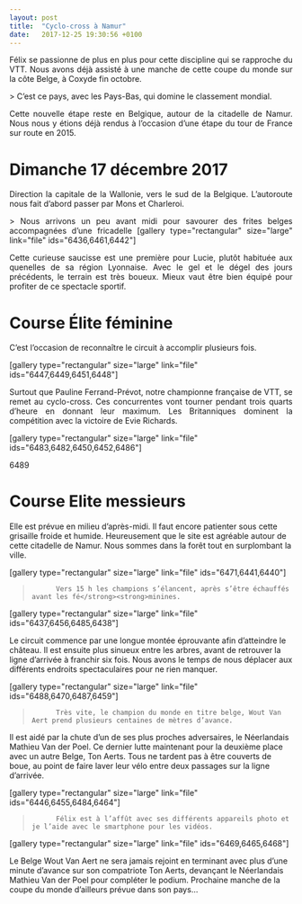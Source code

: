 ```yaml
---
layout: post
title:  "Cyclo-cross à Namur"
date:   2017-12-25 19:30:56 +0100
---
```

<p style="text-align: justify;">Félix se passionne de plus en plus pour cette discipline qui se rapproche du VTT.
Nous avons déjà assisté à une manche de cette coupe du monde sur la côte Belge, à Coxyde fin octobre.</p>
<p style="text-align: justify;">>           C’est ce pays, avec les Pays-Bas, qui domine le classement mondial.
<p style="text-align: justify;">Cette nouvelle étape reste en Belgique, autour de la citadelle de Namur.
Nous nous y étions déjà rendus à l’occasion d’une étape du tour de France sur route en 2015.</p>

<h1 style="text-align: justify;">Dimanche 17 décembre 2017</h1>
<p style="text-align: justify;">Direction la capitale de la Wallonie, vers le sud de la Belgique.
L’autoroute nous fait d’abord passer par Mons et Charleroi.</p>
<p style="text-align: justify;">>           Nous arrivons un peu avant midi pour savourer des frites belges accompagnées d’une    fricadelle
[gallery type="rectangular" size="large" link="file" ids="6436,6461,6442"]
<p style="text-align: justify;">Cette curieuse saucisse est une première pour Lucie, plutôt habituée aux quenelles de sa région Lyonnaise.
Avec le gel et le dégel des jours précédents, le terrain est très boueux.
Mieux vaut être bien équipé pour profiter de ce spectacle sportif.</p>

<h1 style="text-align: justify;">Course Élite féminine</h1>
<p style="text-align: justify;">C’est l’occasion de reconnaître le circuit à accomplir plusieurs fois.</p>
[gallery type="rectangular" size="large" link="file" ids="6447,6449,6451,6448"]
<p style="text-align: justify;">Surtout que Pauline Ferrand-Prévot, notre championne française de VTT, se remet au cyclo-cross.
Ces concurrentes vont tourner pendant trois quarts d’heure en donnant leur maximum.
Les Britanniques dominent la compétition avec la victoire de Evie Richards.</p>
[gallery type="rectangular" size="large" link="file" ids="6483,6482,6450,6452,6486"]
<p style="text-align: justify;"></p>
6489
<h1>Course Elite messieurs</h1>
Elle est prévue en milieu d’après-midi.
Il faut encore patienter sous cette grisaille froide et humide.
Heureusement que le site est agréable autour de cette citadelle de Namur.
Nous sommes dans la forêt tout en surplombant la ville.

[gallery type="rectangular" size="large" link="file" ids="6471,6441,6440"]

>           Vers 15 h les champions s’élancent, après s’être échauffés avant les fé</strong><strong>minines.

[gallery type="rectangular" size="large" link="file" ids="6437,6456,6485,6438"]

Le circuit commence par une longue montée éprouvante afin d’atteindre le château.
Il est ensuite plus sinueux entre les arbres, avant de retrouver la ligne d’arrivée à franchir six fois.
Nous avons le temps de nous déplacer aux différents endroits spectaculaires pour ne rien manquer.

[gallery type="rectangular" size="large" link="file" ids="6488,6470,6487,6459"]

>           Très vite, le champion du monde en titre belge, Wout Van Aert prend plusieurs centaines de mètres d’avance.

Il est aidé par la chute d’un de ses plus proches adversaires, le Néerlandais Mathieu Van der Poel.
Ce dernier lutte maintenant pour la deuxième place avec un autre Belge, Ton Aerts.
Tous ne tardent pas à être couverts de boue, au point de faire laver leur vélo entre deux passages sur la ligne d’arrivée.

[gallery type="rectangular" size="large" link="file" ids="6446,6455,6484,6464"]

>           Félix est à l’affût avec ses différents appareils photo et je l’aide avec le smartphone pour les vidéos.

[gallery type="rectangular" size="large" link="file" ids="6469,6465,6468"]

Le Belge Wout Van Aert ne sera jamais rejoint en terminant avec plus d’une minute d’avance sur son compatriote Ton Aerts, devançant le Néerlandais Mathieu Van der Poel pour compléter le podium.
Prochaine manche de la coupe du monde d’ailleurs prévue dans son pays...